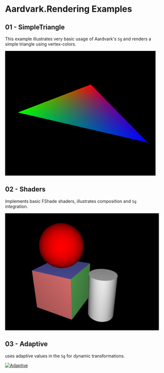 ﻿# Aardvark.Rendering Examples

## 01 - SimpleTriangle

This example illustrates very basic usage of Aardvark's `Sg` and renders a simple triangle using vertex-colors.

[![Triangle](./screenshots/01_triangle.png)](./src/01%20-%20SimpleTriangle/Program.fs)



## 02 - Shaders

Implements basic FShade shaders, illustrates composition and `Sg` integration.

[![Shaders](./screenshots/02_shaders.png)](./src/02%20-%20Shaders/Program.fs)

## 03 - Adaptive

uses adaptive values in the `Sg` for dynamic transformations.

[![Adaptive](./screenshots/03_adaptive2.gif)](./src/03%20-%20Adaptive/Program.fs)
